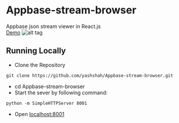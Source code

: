 # Appbase-stream-browser
Appbase json stream viewer in React.js  
[Demo](http://yashshah.github.io/Appbase-stream-browser/)
![alt tag](http://g.recordit.co/1yqG6ulFiA.gif) 

## Running Locally

- Clone the Repository  
```
git clone https://github.com/yashshah/Appbase-stream-browser.git
```
- cd Appbase-stream-browser 
- Start the sever by following command:  
```
python -m SimpleHTTPServer 8001
```
- Open [localhost:8001](http://localhost:8001)
